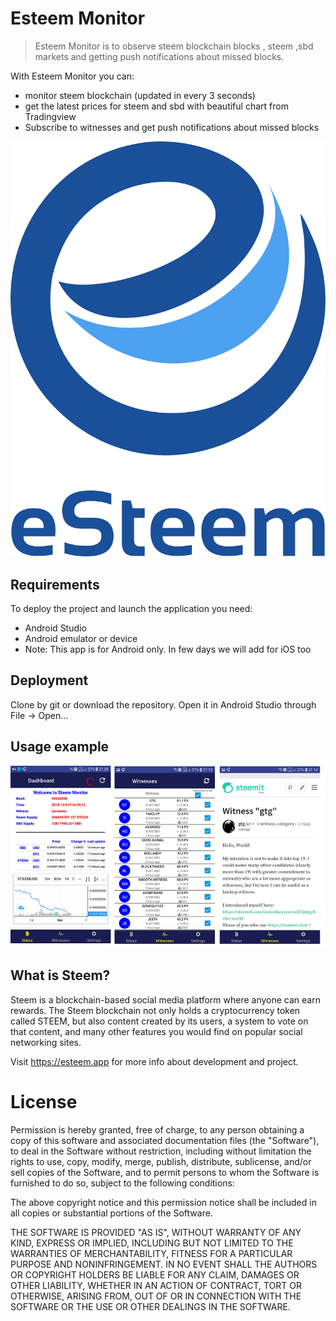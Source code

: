 # Esteem Monitor
> Esteem Monitor is to observe steem blockchain blocks ,  steem ,sbd markets and getting push notifications about missed blocks.

With Esteem Monitor you can:
 - monitor steem blockchain (updated in  every 3 seconds)                                     
 - get the latest prices for steem and sbd with beautiful chart from Tradingview
 - Subscribe to witnesses and get push notifications about missed blocks

![](esteem.png)

## Requirements
To deploy the project and launch the application you need:
-  Android Studio
-  Android emulator or device
-  Note: This app is for  Android only. In few days we will add for iOS too

## Deployment
 Clone by git or download the repository. Open it in Android Studio through File -> Open...


## Usage example

![](1.png)


## What is Steem?
Steem is a blockchain-based social media platform where anyone can earn rewards. The Steem blockchain not only holds a cryptocurrency token called STEEM, but also content created by its users, a system to vote on that content, and many other features you would find on popular social networking sites.

Visit https://esteem.app for more info about development and project.

# License

Permission is hereby granted, free of charge, to any person obtaining a copy of this software and associated documentation files (the "Software"), to deal in the Software without restriction, including without limitation the rights to use, copy, modify, merge, publish, distribute, sublicense, and/or sell copies of the Software, and to permit persons to whom the Software is furnished to do so, subject to the following conditions:

The above copyright notice and this permission notice shall be included in all copies or substantial portions of the Software.

THE SOFTWARE IS PROVIDED "AS IS", WITHOUT WARRANTY OF ANY KIND, EXPRESS OR IMPLIED, INCLUDING BUT NOT LIMITED TO THE WARRANTIES OF MERCHANTABILITY, FITNESS FOR A PARTICULAR PURPOSE AND NONINFRINGEMENT. IN NO EVENT SHALL THE AUTHORS OR COPYRIGHT HOLDERS BE LIABLE FOR ANY CLAIM, DAMAGES OR OTHER LIABILITY, WHETHER IN AN ACTION OF CONTRACT, TORT OR OTHERWISE, ARISING FROM, OUT OF OR IN CONNECTION WITH THE SOFTWARE OR THE USE OR OTHER DEALINGS IN THE SOFTWARE.